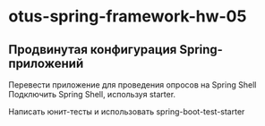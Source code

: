 # otus-spring-framework-hw-05
## Продвинутая конфигурация Spring-приложений 

Перевести приложение для проведения опросов на Spring Shell
Подключить Spring Shell, используя starter.

Написать юнит-тесты и использовать spring-boot-test-starter
